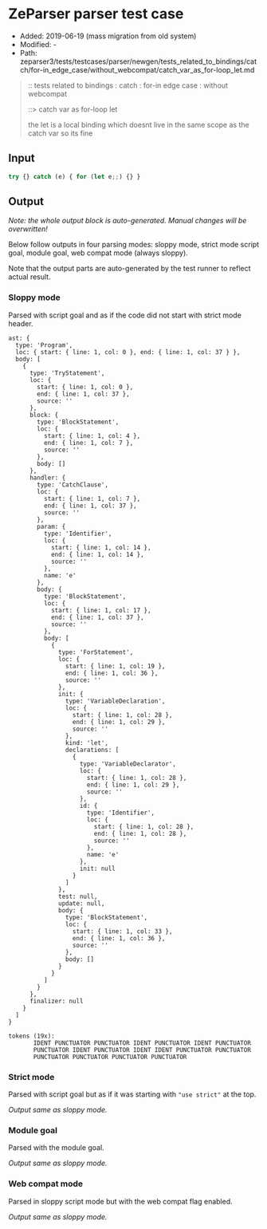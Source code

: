 # ZeParser parser test case

- Added: 2019-06-19 (mass migration from old system)
- Modified: -
- Path: zeparser3/tests/testcases/parser/newgen/tests_related_to_bindings/catch/for-in_edge_case/without_webcompat/catch_var_as_for-loop_let.md

> :: tests related to bindings : catch : for-in edge case : without webcompat
>
> ::> catch var as for-loop let
>
> the let is a local binding which doesnt live in the same scope as the catch var so its fine

## Input

`````js
try {} catch (e) { for (let e;;) {} }
`````

## Output

_Note: the whole output block is auto-generated. Manual changes will be overwritten!_

Below follow outputs in four parsing modes: sloppy mode, strict mode script goal, module goal, web compat mode (always sloppy).

Note that the output parts are auto-generated by the test runner to reflect actual result.

### Sloppy mode

Parsed with script goal and as if the code did not start with strict mode header.

`````
ast: {
  type: 'Program',
  loc: { start: { line: 1, col: 0 }, end: { line: 1, col: 37 } },
  body: [
    {
      type: 'TryStatement',
      loc: {
        start: { line: 1, col: 0 },
        end: { line: 1, col: 37 },
        source: ''
      },
      block: {
        type: 'BlockStatement',
        loc: {
          start: { line: 1, col: 4 },
          end: { line: 1, col: 7 },
          source: ''
        },
        body: []
      },
      handler: {
        type: 'CatchClause',
        loc: {
          start: { line: 1, col: 7 },
          end: { line: 1, col: 37 },
          source: ''
        },
        param: {
          type: 'Identifier',
          loc: {
            start: { line: 1, col: 14 },
            end: { line: 1, col: 14 },
            source: ''
          },
          name: 'e'
        },
        body: {
          type: 'BlockStatement',
          loc: {
            start: { line: 1, col: 17 },
            end: { line: 1, col: 37 },
            source: ''
          },
          body: [
            {
              type: 'ForStatement',
              loc: {
                start: { line: 1, col: 19 },
                end: { line: 1, col: 36 },
                source: ''
              },
              init: {
                type: 'VariableDeclaration',
                loc: {
                  start: { line: 1, col: 28 },
                  end: { line: 1, col: 29 },
                  source: ''
                },
                kind: 'let',
                declarations: [
                  {
                    type: 'VariableDeclarator',
                    loc: {
                      start: { line: 1, col: 28 },
                      end: { line: 1, col: 29 },
                      source: ''
                    },
                    id: {
                      type: 'Identifier',
                      loc: {
                        start: { line: 1, col: 28 },
                        end: { line: 1, col: 28 },
                        source: ''
                      },
                      name: 'e'
                    },
                    init: null
                  }
                ]
              },
              test: null,
              update: null,
              body: {
                type: 'BlockStatement',
                loc: {
                  start: { line: 1, col: 33 },
                  end: { line: 1, col: 36 },
                  source: ''
                },
                body: []
              }
            }
          ]
        }
      },
      finalizer: null
    }
  ]
}

tokens (19x):
       IDENT PUNCTUATOR PUNCTUATOR IDENT PUNCTUATOR IDENT PUNCTUATOR
       PUNCTUATOR IDENT PUNCTUATOR IDENT IDENT PUNCTUATOR PUNCTUATOR
       PUNCTUATOR PUNCTUATOR PUNCTUATOR PUNCTUATOR
`````

### Strict mode

Parsed with script goal but as if it was starting with `"use strict"` at the top.

_Output same as sloppy mode._

### Module goal

Parsed with the module goal.

_Output same as sloppy mode._

### Web compat mode

Parsed in sloppy script mode but with the web compat flag enabled.

_Output same as sloppy mode._
